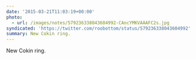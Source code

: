 ```yaml
---
date: '2015-03-21T11:03:19+00:00'
photo:
  - url: /images/notes/579236338043604992-CAncYMKVAAAFC2s.jpg
syndicated: 'https://twitter.com/roobottom/status/579236338043604992'
summary: New Cokin ring.
---
```

New Cokin ring. 
